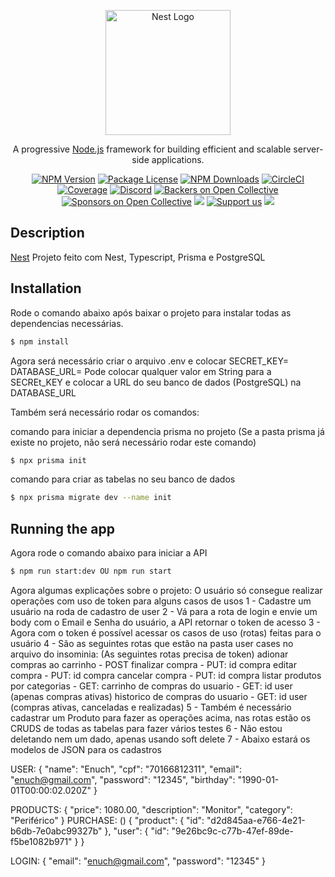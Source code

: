 <p align="center">
  <a href="http://nestjs.com/" target="blank"><img src="https://nestjs.com/img/logo-small.svg" width="200" alt="Nest Logo" /></a>
</p>

[circleci-image]: https://img.shields.io/circleci/build/github/nestjs/nest/master?token=abc123def456
[circleci-url]: https://circleci.com/gh/nestjs/nest

  <p align="center">A progressive <a href="http://nodejs.org" target="_blank">Node.js</a> framework for building efficient and scalable server-side applications.</p>
    <p align="center">
<a href="https://www.npmjs.com/~nestjscore" target="_blank"><img src="https://img.shields.io/npm/v/@nestjs/core.svg" alt="NPM Version" /></a>
<a href="https://www.npmjs.com/~nestjscore" target="_blank"><img src="https://img.shields.io/npm/l/@nestjs/core.svg" alt="Package License" /></a>
<a href="https://www.npmjs.com/~nestjscore" target="_blank"><img src="https://img.shields.io/npm/dm/@nestjs/common.svg" alt="NPM Downloads" /></a>
<a href="https://circleci.com/gh/nestjs/nest" target="_blank"><img src="https://img.shields.io/circleci/build/github/nestjs/nest/master" alt="CircleCI" /></a>
<a href="https://coveralls.io/github/nestjs/nest?branch=master" target="_blank"><img src="https://coveralls.io/repos/github/nestjs/nest/badge.svg?branch=master#9" alt="Coverage" /></a>
<a href="https://discord.gg/G7Qnnhy" target="_blank"><img src="https://img.shields.io/badge/discord-online-brightgreen.svg" alt="Discord"/></a>
<a href="https://opencollective.com/nest#backer" target="_blank"><img src="https://opencollective.com/nest/backers/badge.svg" alt="Backers on Open Collective" /></a>
<a href="https://opencollective.com/nest#sponsor" target="_blank"><img src="https://opencollective.com/nest/sponsors/badge.svg" alt="Sponsors on Open Collective" /></a>
  <a href="https://paypal.me/kamilmysliwiec" target="_blank"><img src="https://img.shields.io/badge/Donate-PayPal-ff3f59.svg"/></a>
    <a href="https://opencollective.com/nest#sponsor"  target="_blank"><img src="https://img.shields.io/badge/Support%20us-Open%20Collective-41B883.svg" alt="Support us"></a>
  <a href="https://twitter.com/nestframework" target="_blank"><img src="https://img.shields.io/twitter/follow/nestframework.svg?style=social&label=Follow"></a>
</p>
  <!--[![Backers on Open Collective](https://opencollective.com/nest/backers/badge.svg)](https://opencollective.com/nest#backer)
  [![Sponsors on Open Collective](https://opencollective.com/nest/sponsors/badge.svg)](https://opencollective.com/nest#sponsor)-->

## Description

[Nest](https://github.com/nestjs/nest) Projeto feito com Nest, Typescript, Prisma e PostgreSQL

## Installation
  Rode o comando abaixo após baixar o projeto para instalar todas as dependencias necessárias.

```bash
$ npm install
```
  Agora será necessário criar o arquivo .env e colocar
  SECRET_KEY=
  DATABASE_URL=
  Pode colocar qualquer valor em String para a SECREt_KEY e colocar a URL do seu banco de dados (PostgreSQL) na DATABASE_URL

  Também será necessário rodar os comandos:

  comando para iniciar a dependencia prisma no projeto (Se a pasta prisma já existe no projeto, não será necessário rodar este comando)

```bash
$ npx prisma init
```
  comando para criar as tabelas no seu banco de dados

```bash
$ npx prisma migrate dev --name init
```
## Running the app

  Agora rode o comando abaixo para iniciar a API

```bash
$ npm run start:dev OU npm run start
```

  Agora algumas explicações sobre o projeto:
  O usuário só consegue realizar operações com uso de token para alguns casos de usos
  1 - Cadastre um usuário na roda de cadastro de user
  2 - Vá para a rota de login e envie um body com o Email e Senha do usuário, a API retornar o token de acesso
  3 - Agora com o token é possível acessar os casos de uso (rotas) feitas para o usuário
  4 - São as seguintes rotas que estão na pasta user cases no arquivo do insominia: (As seguintes rotas precisa de token)
      adionar compras ao carrinho - POST
      finalizar compra - PUT: id compra
      editar compra - PUT: id compra
      cancelar compra - PUT: id compra
      listar produtos por categorias - GET: 
      carrinho de compras do usuario - GET: id user (apenas compras ativas)
      historico de compras do usuario - GET: id user (compras ativas, canceladas e realizadas)
  5 - Também é necessário cadastrar um Produto para fazer as operações acima, nas rotas estão os CRUDS de todas as tabelas para fazer
  vários testes
  6 - Não estou deletando nem um dado, apenas usando soft delete
  7 - Abaixo estará os modelos de JSON para os cadastros

  USER:
{
	"name": "Enuch",
  "cpf": "70166812311",
	"email": "enuch@gmail.com",
	"password": "12345",
  "birthday": "1990-01-01T00:00:02.020Z"
}

  PRODUCTS:
{
  "price": 1080.00,
  "description": "Monitor",
  "category": "Periférico"
}
  PURCHASE: ()
{
	"product": {
		"id": "d2d845aa-e766-4e21-b6db-7e0abc99327b"
	},
	"user": {
		"id": "9e26bc9c-c77b-47ef-89de-f5be1082b971"
	}
}

  LOGIN:
{
	"email": "enuch@gmail.com",
	"password": "12345"
}




